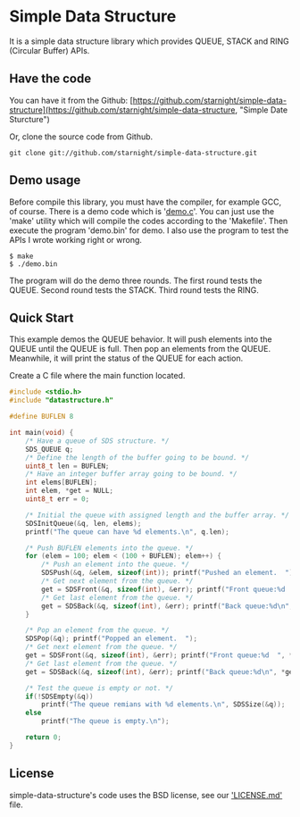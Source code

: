 Simple Data Structure
=====================

It is a simple data structure library which provides QUEUE, STACK and RING 
(Circular Buffer) APIs.

Have the code
-------------

You can have it from the Github: [https://github.com/starnight/simple-data-structure](https://github.com/starnight/simple-data-structure, "Simple Date Sturcture")

Or, clone the source code from Github.

```
git clone git://github.com/starnight/simple-data-structure.git
```

Demo usage
----------

Before compile this library, you must have the compiler, for example GCC, of
course.  There is a demo code which is '[demo.c](demo.c)'.  You can just use the
'make' utility which will compile the codes according to the 'Makefile'.  Then
execute the program 'demo.bin' for demo.  I also use the program to test the
APIs I wrote working right or wrong.

```
$ make
$ ./demo.bin
```

The program will do the demo three rounds.
The first round tests the QUEUE.
Second round tests the STACK.
Third round tests the RING.

Quick Start
-----------

This example demos the QUEUE behavior.
It will push elements into the QUEUE until the QUEUE is full.  Then pop an
elements from the QUEUE.  Meanwhile, it will print the status of the QUEUE for
each action.

Create a C file where the main function located.

```C
#include <stdio.h>
#include "datastructure.h"

#define BUFLEN 8

int main(void) {
    /* Have a queue of SDS structure. */
    SDS_QUEUE q;
    /* Define the length of the buffer going to be bound. */
    uint8_t len = BUFLEN;
    /* Have an integer buffer array going to be bound. */
    int elems[BUFLEN];
    int elem, *get = NULL;
	uint8_t err = 0;

    /* Initial the queue with assigned length and the buffer array. */
    SDSInitQueue(&q, len, elems);
    printf("The queue can have %d elements.\n", q.len);

    /* Push BUFLEN elements into the queue. */
    for (elem = 100; elem < (100 + BUFLEN); elem++) {
        /* Push an element into the queue. */
        SDSPush(&q, &elem, sizeof(int)); printf("Pushed an element.  ");
        /* Get next element from the queue. */
        get = SDSFront(&q, sizeof(int), &err); printf("Front queue:%d  ", *get);
        /* Get last element from the queue. */
        get = SDSBack(&q, sizeof(int), &err); printf("Back queue:%d\n", *get);
    }

    /* Pop an element from the queue. */
    SDSPop(&q); printf("Popped an element.  ");
    /* Get next element from the queue. */
    get = SDSFront(&q, sizeof(int), &err); printf("Front queue:%d  ", *get);
    /* Get last element from the queue. */
    get = SDSBack(&q, sizeof(int), &err); printf("Back queue:%d\n", *get);

    /* Test the queue is empty or not. */
    if(!SDSEmpty(&q))
		printf("The queue remians with %d elements.\n", SDSSize(&q));
	else
		printf("The queue is empty.\n");

    return 0;
}

```

License
-------

simple-data-structure's code uses the BSD license, see our ['LICENSE.md'](https://github.com/starnight/simple-data-structure/blob/master/LICENSE.md "LICENSE.md") file.
